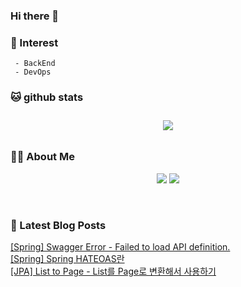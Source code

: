 
### Hi there 👋   

### 📖   Interest   
     - BackEnd
     - DevOps   

###  🐱 github stats  

<div id="main" align="center">
    <img src="https://github-readme-stats.vercel.app/api?username=qpyu66&count_private=true&show_icons=true&theme=radical"
        style="height: auto; margin-left: 20px; margin-right: 20px; padding: 10px;"/>
<!--         <img src="https://github-readme-stats.vercel.app/api/top-langs/?username=qpyu66&layout=compact"   
        style="height: auto; margin-left: 20px; margin-right: 20px; padding: 10px;"/>  -->
</div>

###  💁‍♀️ About Me  
<p align="center">
    <a href="https://bsssss.tistory.com/"><img src="https://img.shields.io/badge/Blog-FF5722?style=flat-square&logo=Blogger&logoColor=white"/></a>
    <a href="mailto:qpyu66@gmail.com"><img src="https://img.shields.io/badge/Gmail-d14836?style=flat-square&logo=Gmail&logoColor=white&link=qpyu66@gmail.com"/></a>
</p>

<br>

### 📕 Latest Blog Posts   

<a href ="https://bsssss.tistory.com/1412"> [Spring] Swagger Error - Failed to load API definition. </a> <br><a href ="https://bsssss.tistory.com/1408"> [Spring] Spring HATEOAS란 </a> <br><a href ="https://bsssss.tistory.com/1398"> [JPA] List to Page - List를 Page로 변환해서 사용하기 </a> <br>
